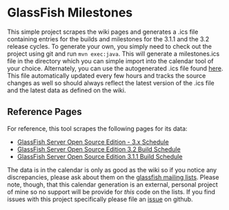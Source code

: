 GlassFish Milestones
====================

This simple project scrapes the wiki pages and generates a .ics file containing entries for the builds and milestones for the 3.1.1 and the 3.2 release cycles.  To generate your own, you simply need to check out the project using git and run `mvn exec:java`.  This will generate a milestones.ics file in the directory which you can simple import into the calendar tool of your choice.  Alternately, you can use the autogenerated .ics file found [here](http://antwerkz.com/files/milestones.ics).  This file automatically updated every few hours and tracks the source changes as well so should always reflect the latest version of the .ics file and the latest data as defined on the wiki.

Reference Pages
---------------

For reference, this tool scrapes the following pages for its data:
* [GlassFish Server Open Source Edition - 3.x Schedule](http://wikis.sun.com/display/GlassFish/GlassFishV3Schedule)
* [GlassFish Server Open Source Edition 3.2 Build Schedule](http://wikis.sun.com/display/GlassFish/3.2BuildSchedule)
* [GlassFish Server Open Source Edition 3.1.1 Build Schedule](http://wikis.sun.com/display/GlassFish/3.1.1BuildSchedule)

The data is in the calendar is only as good as the wiki so if you notice any discrepancies, please ask about them on the [glassfish mailing lists](http://glassfish.java.net/public/mailing-lists.html).  Please note, though, that this calendar generation is an external, personal project of mine so no support will be provide for *this* code on the lists.  If you find issues with this project specifically please file an [issue](https://github.com/evanchooly/glassfish-milestones/issues) on github.
